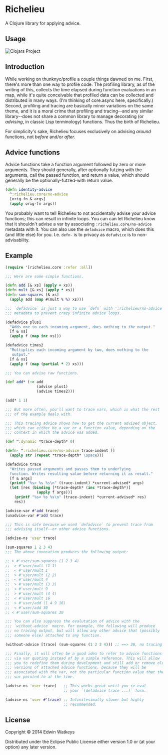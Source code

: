 # Richelieu

A Clojure library for applying advice.

## Usage

![Clojars Project](http://clojars.org/thunknyc/richelieu/latest-version.svg)


## Introduction

While working on thunknyc/profile a couple things dawned on me. First,
there's more than one way to profile code. The profiling library, as
of the writing of this, collects the time elapsed during function
evaluations in an map, while it's quite conceivable that profiled data
can be collected and distributed in many ways. (I'm thinking of
core.async here, specifically.) Second, profiling and tracing are
basically minor variations on the same theme, and it is a moral crime
that profiling and tracing--and any similar library--does not share a
common library to manage decorating (or _advising_, in classic Lisp
terminology) functions. Thus the birth of Richelieu.

For simplicity's sake, Richelieu focuses exclusively on advising
_around_ functions, not _before_ and/or _after_.

## Advice functions

Advice functions take a function argument followed by zero or more
arguments. They should generally, after optionally futzing with the
arguments, call the passed function, and return a value, which should
generally be the optionally-futzed-with return value.

```clojure
(defn identity-advice
  ^:richelieu.core/no-advice
  [orig-fn & args]
  (apply orig-fn args))
```

You probably want to tell Richelieu to not accidentally advise your
advice functions; this can result in infinite loops. You can can let
Richelieu know that it shouldn't advise a var by associating
`:richelieu.core/no-advice` metadata with it. You can also use the
`defadvice` macro, which does this (and little else) for
you. I.e. `defn-` is to privacy as `defadvice` is to non-advisability.

## Example

```clojure
(require '[richelieu.core :refer :all])

;;; Here are some simple functions.

(defn add [& xs] (apply + xs))
(defn mult [& xs] (apply * xs))
(defn sum-squares [& xs]
  (apply add (map #(mult % %) xs)))

;;; `defadvice` is just a way to use `defn` with ':richelieu/no-advice`
;;; metadata to prevent crazy infinite advice loops.

(defadvice plus1
  "Adds one to each incoming argument, does nothing to the output."
  [f & xs]
  (apply f (map inc xs)))

(defadvice times2
  "Multiplies each incoming argument by two, does nothing to the
   output."
  [f & xs]
  (apply f (map (partial * 2) xs)))

;;; You can advise raw functions.

(def add* (-> add
              (advise plus1)
              (advise times2)))

(add* 1 1)

;;; But more often, you'll want to trace vars, which is what the rest
;;; of the example deals with.

;;; This tracing advice shows how to get the current advised object,
;;; which can either be a var or a function value, depending on the
;;; context in which the advice was added.

(def ^:dynamic *trace-depth* 0)

(defn- ^:richelieu.core/no-advice trace-indent []
  (apply str (repeat *trace-depth* \space)))

(defadvice trace
  "Writes passed arguments and passes them to underlying
  function. Writes resulting value before returning it as result."
  [f & args] 
  (printf "%s> %s %s\n" (trace-indent) *current-advised* args)
  (let [res (binding [*trace-depth* (inc *trace-depth*)]
              (apply f args))]
    (printf "%s< %s %s\n" (trace-indent) *current-advised* res)
    res))

(advise-var #'add trace)
(unadvise-var #'add trace)

;;; This is safe because we used `defadvice` to prevent trace from
;;; advising itself--or other advice functions.

(advise-ns 'user trace)

(sum-squares 1 2 3 4)
;;; The above invocation produces the following output:

;; > #'user/sum-squares (1 2 3 4)
;;  > #'user/mult (1 1)
;;  < #'user/mult 1
;;  > #'user/mult (2 2)
;;  < #'user/mult 4
;;  > #'user/mult (3 3)
;;  < #'user/mult 9
;;  > #'user/mult (4 4)
;;  < #'user/mult 16
;;  > #'user/add (1 4 9 16)
;;  < #'user/add 30
;; < #'user/sum-squares 30

;;; You can also suppress the evalutation of advice with the
;;; `without-advice` macro. For example, the following will produce
;;; no tracing output, but will allow any other advice that (possibly
;;; someone else) attached to any function.

(without-advice [trace] (sum-squares (1 2 3 4))) ;; ==> 30, no tracing

;;; Finally, it will often be a good idea to refer to advice functions
;;; via var quoting instead of by a simple reference. This will allow
;;; you to redefine them during development and still add or remove old
;;; versions of attached advice functions, because they will be
;;; associated with the var, not the particular function value that the
;;; var pointed to at the time.

(advise-ns 'user trace)   ;; This works great until you re-eval
                          ;; your `(defadvice trace ...)` form.

(advise-ns 'user #'trace) ;; Infinitesimally slower but highly
                          ;; recommended.
```

## License

Copyright © 2014 Edwin Watkeys

Distributed under the Eclipse Public License either version 1.0 or (at
your option) any later version.
